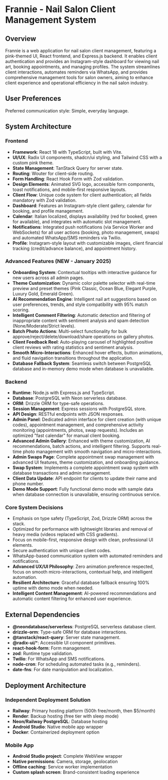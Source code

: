 # Frannie - Nail Salon Client Management System

## Overview
Frannie is a web application for nail salon client management, featuring a pink-themed UI, React frontend, and Express.js backend. It enables client authentication and provides an Instagram-style dashboard for viewing nail art, booking appointments, and managing profiles. The system streamlines client interactions, automates reminders via WhatsApp, and provides comprehensive management tools for salon owners, aiming to enhance client experience and operational efficiency in the nail salon industry.

## User Preferences
Preferred communication style: Simple, everyday language.

## System Architecture

### Frontend
- **Framework**: React 18 with TypeScript, built with Vite.
- **UI/UX**: Radix UI components, shadcn/ui styling, and Tailwind CSS with a custom pink theme.
- **State Management**: TanStack Query for server state.
- **Routing**: Wouter for client-side routing.
- **Form Handling**: React Hook Form with Zod validation.
- **Design Elements**: Animated SVG logo, accessible form components, toast notifications, and mobile-first responsive layouts.
- **Client Flow**: Unique code system for client authentication; all fields mandatory with Zod validation.
- **Dashboard**: Features an Instagram-style client gallery, calendar for booking, and profile management.
- **Calendar**: Italian localized, displays availability (red for booked, green for available), and integrates with automatic slot management.
- **Notifications**: Integrated push notifications (via Service Worker and WebSockets) for all user actions (booking, photo management, swaps) and automated WhatsApp/SMS reminders via Twilio.
- **Profile**: Instagram-style layout with customizable images, client financial tracking (credit/advance balance), and appointment history.

### Advanced Features (NEW - January 2025)
- **Onboarding System**: Contextual tooltips with interactive guidance for new users across all admin pages.
- **Theme Customization**: Dynamic color palette selector with real-time preview and preset themes (Pink Classic, Ocean Blue, Elegant Purple, Luxury Gold, Emerald Green).
- **AI Recommendation Engine**: Intelligent nail art suggestions based on user preferences, trends, and style compatibility with 95% match scoring.
- **Intelligent Comment Filtering**: Automatic detection and filtering of inappropriate content with sentiment analysis and spam detection (None/Moderate/Strict levels).
- **Batch Photo Actions**: Multi-select functionality for bulk approve/reject/delete/download/share operations on gallery photos.
- **Client Feedback Reel**: Auto-playing carousel of highlighted positive client reviews with rating statistics and sentiment analysis.
- **Smooth Micro-Interactions**: Enhanced hover effects, button animations, and fluid navigation transitions throughout the application.
- **Database Fallback System**: Seamless switch between PostgreSQL database and in-memory demo mode when database is unavailable.

### Backend
- **Runtime**: Node.js with Express.js and TypeScript.
- **Database**: PostgreSQL with Neon serverless database.
- **ORM**: Drizzle ORM for type-safe operations.
- **Session Management**: Express sessions with PostgreSQL store.
- **API Design**: RESTful endpoints with JSON responses.
- **Admin Panel**: Dedicated admin interface for client creation (with unique codes), appointment management, and comprehensive activity monitoring (appointments, photos, swap requests). Includes an optimized "fast calendar" for manual client booking.
- **Advanced Admin Gallery**: Enhanced with theme customization, AI recommendations, batch actions, and intelligent filtering. Supports real-time photo management with smooth navigation and micro-interactions.
- **Admin Swaps Page**: Complete appointment swap management with advanced UI features, theme customization, and onboarding guidance.
- **Swap System**: Implements a complete appointment swap system with database transactions and admin management.
- **Client Data Update**: API endpoint for clients to update their name and phone number.
- **Demo Mode Support**: Fully functional demo mode with sample data when database connection is unavailable, ensuring continuous service.

### Core System Decisions
- Emphasis on type safety (TypeScript, Zod, Drizzle ORM) across the stack.
- Optimized for performance with lightweight libraries and removal of heavy media (videos replaced with CSS gradients).
- Focus on mobile-first, responsive design with clean, professional UI elements.
- Secure authentication with unique client codes.
- WhatsApp-based communication system with automated reminders and notifications.
- **Advanced UX/UI Philosophy**: Zero animation preference respected, focus on smooth micro-interactions, contextual help, and intelligent automation.
- **Resilient Architecture**: Graceful database fallback ensuring 100% uptime with demo mode when needed.
- **Intelligent Content Management**: AI-powered recommendations and automatic content filtering for enhanced user experience.

## External Dependencies

- **@neondatabase/serverless**: PostgreSQL serverless database client.
- **drizzle-orm**: Type-safe ORM for database interactions.
- **@tanstack/react-query**: Server state management.
- **@radix-ui/***: Accessible UI component primitives.
- **react-hook-form**: Form management.
- **zod**: Runtime type validation.
- **Twilio**: For WhatsApp and SMS notifications.
- **node-cron**: For scheduling automated tasks (e.g., reminders).
- **date-fns**: For date manipulation and localization.

## Deployment Architecture

### Independent Deployment Solution
- **Railway**: Primary hosting platform (500h free/month, then $5/month)
- **Render**: Backup hosting (free tier with sleep mode)
- **Neon/Railway PostgreSQL**: Database hosting
- **Android Studio**: Native mobile app wrapper
- **Docker**: Containerized deployment option

### Mobile App
- **Android Studio project**: Complete WebView wrapper
- **Native permissions**: Camera, storage, geolocation
- **Offline caching**: Service worker implementation
- **Custom splash screen**: Brand-consistent loading experience
```